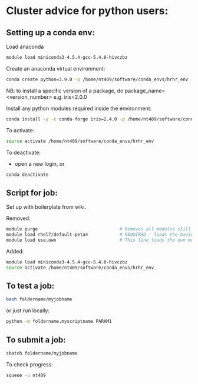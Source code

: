 # Cluster advice for python users:

## Setting up a conda env:

Load anaconda
```bash
module load miniconda3-4.5.4-gcc-5.4.0-hivczbz
```

Create an anaconda virtual environment:

```bash
conda create python=3.9.0 -p /home/nt409/software/conda_envs/hrhr_env --copy
```
NB: to install a specific version of a package, do package_name=<version_number> e.g. iris=2.0.0

Install any python modules required inside the environment:

```bash
conda install -y -c conda-forge iris=2.4.0 -p /home/nt409/software/conda_envs/hrhr_env --copy
```

To activate:
```bash
source activate /home/nt409/software/conda_envs/hrhr_env
```
To deactivate:
- open a new login, or

```bash
conda deactivate
```



## Script for job:

Set up with boilerplate from wiki.

Removed:
```bash
module purge                               # Removes all modules still loaded
module load rhel7/default-peta4            # REQUIRED - loads the basic environment
module load use.own                        # This line loads the own module list
```

Added:
```bash
module load miniconda3-4.5.4-gcc-5.4.0-hivczbz
source activate /home/nt409/software/conda_envs/hrhr_env
```


## To test a job:

```bash
bash foldername/myjobname
```

or just run locally:
```bash
python -m foldername.myscriptname PARAM1
```

## To submit a job:

```bash
sbatch foldername/myjobname
```

To check progress:

```bash
squeue -u nt409
```

